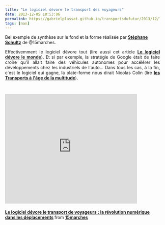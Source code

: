```yaml
---
title: "Le logiciel dévore le transport des voyageurs"
date: 2013-12-05 18:53:06
permalink: https://gabrielplassat.github.io/transportsdufutur/2013/12/le-logiciel-devore-le-transport-des-voyageurs.html
tags: [nan]
---
```


<p>Bel exemple de synthèse sur le fond et la forme réalisée par <a href="http://www.linkedin.com/groups?viewMemberFeed=&gid=2695799&memberID=49079925&trk=groups_most_recent-0-b-pp&goback=%2Egmr_2695799" target="_blank"><strong>Stéphane Schultz</strong></a> de @15marches.</p> <p style="text-align: justify;">Effectivemment le logiciel dévore tout (lire aussi cet article <a href="https://gabrielplassat.github.io/transportsdufutur/2012/11/le-logiciel-devore-le-monde-quand-les-codes-dominent-les-objets.html" target="_blank"><strong>Le logiciel dévore le monde</strong></a>). Et si par exemple, la stratégie de Google était de faire croire qu'il allait faire des véhicules autonomes pour accélérer les développements chez les industriels de l'auto... Dans tous les cas, à la fin, c'est le logiciel qui gagne, la plate-forme nous dirait Nicolas Colin (lire <strong><a href="https://gabrielplassat.github.io/transportsdufutur/2013/02/les-transports-a-lage-de-la-multitude.html" target="_blank">les Transports à l'âge de la multitude</a></strong>).</p> <p> </p> <p><iframe allowfullscreen="" frameborder="0" height="356" marginheight="0" marginwidth="0" scrolling="no" src="http://www.slideshare.net/slideshow/embed_code/28819166?rel=0" style="border: 1px solid #CCC; border-width: 1px 1px 0; margin-bottom: 5px;" width="427"> </iframe></p> <div style="margin-bottom: 5px;"><strong> <a href="https://fr.slideshare.net/15marches/le-logiciel-dvore-le-transport-de-voyageurs-la-rvolution-numrique-dans-les-dplacements" target="_blank" title="Le logiciel dévore le transport de voyageurs : la révolution numérique dans les déplacements">Le logiciel dévore le transport de voyageurs : la révolution numérique dans les déplacements</a> </strong> from <strong><a href="http://www.slideshare.net/15marches" target="_blank">15marches</a></strong></div>
